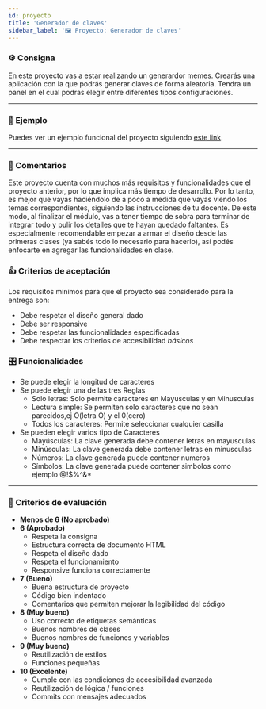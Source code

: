 ```yaml
---
id: proyecto
title: 'Generador de claves'
sidebar_label: '🖼 Proyecto: Generador de claves'
---
```


### ⚙️ Consigna

En este proyecto vas a estar realizando un generardor memes. Crearás una aplicación con la que podrás generar claves de forma aleatoria. Tendra un panel en el cual podras elegir entre diferentes tipos configuraciones.

---

### 👀 Ejemplo

Puedes ver un ejemplo funcional del proyecto siguiendo [este link](/doc/tp1.pdf).

---

### 💬 Comentarios

Este proyecto cuenta con muchos más requisitos y funcionalidades que el proyecto anterior, por lo que implica más tiempo de desarrollo. Por lo tanto, es mejor que vayas haciéndolo de a poco a medida que vayas viendo los temas correspondientes, siguiendo las instrucciones de tu docente. De este modo, al finalizar el módulo, vas a tener tiempo de sobra para terminar de integrar todo y pulir los detalles que te hayan quedado faltantes. Es especialmente recomendable empezar a armar el diseño desde las primeras clases (ya sabés todo lo necesario para hacerlo), así podés enfocarte en agregar las funcionalidades en clase.

### 👍 Criterios de aceptación

Los requisitos mínimos para que el proyecto sea considerado para la entrega son:

- Debe respetar el diseño general dado
- Debe ser responsive
- Debe respetar las funcionalidades especificadas
- Debe respectar los criterios de accesibilidad _básicos_

### 🎛 Funcionalidades

- Se puede elegir la longitud de caracteres 
- Se puede elegir una de las tres Reglas
  * Solo letras: Solo permite caracteres en Mayusculas y en Minusculas
  * Lectura simple: Se permiten solo caracteres que no sean parecidos,ej O(letra O) y el 0(cero)
  * Todos los caracteres: Permite seleccionar cualquier casilla
- Se pueden elegir varios tipo de Caracteres
  * Mayúsculas: La clave generada debe contener letras en mayusculas 
  * Minúsculas: La clave generada debe contener letras en minusculas
  * Números: La clave generada puede contener numeros
  * Símbolos: La clave generada puede contener simbolos como ejemplo @!$%^&*
---

### 📝 Criterios de evaluación

- **Menos de 6 (No aprobado)**
- **6 (Aprobado)**
  - Respeta la consigna
  - Estructura correcta de documento HTML
  - Respeta el diseño dado
  - Respeta el funcionamiento
  - Responsive funciona correctamente
- **7 (Bueno)**
  - Buena estructura de proyecto
  - Código bien indentado
  - Comentarios que permiten mejorar la legibilidad del código
- **8 (Muy bueno)**
  - Uso correcto de etiquetas semánticas
  - Buenos nombres de clases
  - Buenos nombres de funciones y variables
- **9 (Muy bueno)**
  - Reutilización de estilos
  - Funciones pequeñas
- **10 (Excelente)**
  - Cumple con las condiciones de accesibilidad avanzada
  - Reutilización de lógica / funciones
  - Commits con mensajes adecuados